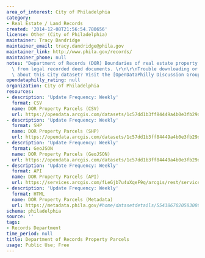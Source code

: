 ```yaml
---
area_of_interest: City of Philadelphia
category:
- Real Estate / Land Records
created: '2014-12-08T21:56:54.780656'
license: Other (City of Philadelphia)
maintainer: Tracy Dandridge
maintainer_email: tracy.dandridge@phila.gov
maintainer_link: http://www.phila.gov/records/
maintainer_phone: null
notes: "Department of Records (DOR) Boundaries of real estate property parcels derived\
  \ from legal recorded deed documents. \r\n\r\nTrouble downloading or have questions\
  \ about this City dataset? Visit the [OpenDataPhilly Discussion Group](http://www.phila.gov/data/discuss/)"
opendataphilly_rating: null
organization: City of Philadelphia
resources:
- description: 'Update Frequency: Weekly'
  format: CSV
  name: DOR Property Parcels (CSV)
  url: https://opendata.arcgis.com/datasets/1c57dd1b3ff84449a4b0e3fb29d3cafd_0.csv
- description: 'Update Frequency: Weekly'
  format: SHP
  name: DOR Property Parcels (SHP)
  url: https://opendata.arcgis.com/datasets/1c57dd1b3ff84449a4b0e3fb29d3cafd_0.zip
- description: 'Update Frequency: Weekly'
  format: GeoJSON
  name: DOR Property Parcels (GeoJSON)
  url: https://opendata.arcgis.com/datasets/1c57dd1b3ff84449a4b0e3fb29d3cafd_0.geojson
- description: 'Update Frequency: Weekly'
  format: API
  name: DOR Property Parcels (API)
  url: https://services.arcgis.com/fLeGjb7u4uXqeF9q/arcgis/rest/services/DOR_Parcel/FeatureServer/0/query?outFields=*&where=1%3D1
- description: 'Update Frequency: Weekly'
  format: HTML
  name: DOR Property Parcels (Metadata)
  url: https://metadata.phila.gov/#home/datasetdetails/5543867020583086178c4f2a/representationdetails/55438aba9b989a05172d0d61/
schema: philadelphia
source: ''
tags:
- Records Department
time_period: null
title: Department of Records Property Parcels
usage: Public Use; Free
---
```

